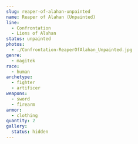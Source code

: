 ```yaml
---
slug: reaper-of-alahan-unpainted
name: Reaper of Alahan (Unpainted)
line:
  - Confrontation
  - Lions of Alahan
status: unpainted
photos:
  - ./Confrontation-ReaperOfAlahan_Unpainted.jpg
genre:
  - magitek
race:
  - human
archetype:
  - fighter
  - artificer
weapons:
  - sword
  - firearm
armor:
  - clothing
quantity: 2
gallery:
  status: hidden
---
```

